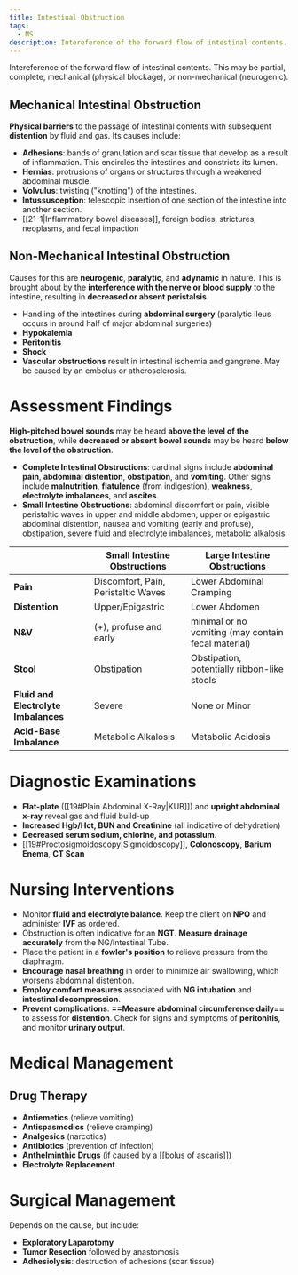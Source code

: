 ```yaml
---
title: Intestinal Obstruction
tags:
  - MS
description: Intereference of the forward flow of intestinal contents. This may be partial, complete, mechanical (physical blockage), or non-mechanical (neurogenic).
---
```

Intereference of the forward flow of intestinal contents. This may be partial, complete, mechanical (physical blockage), or non-mechanical (neurogenic).
## Mechanical Intestinal Obstruction
**Physical barriers** to the passage of intestinal contents with subsequent **distention** by fluid and gas. Its causes include:
- **Adhesions**: bands of granulation and scar tissue that develop as a result of inflammation. This encircles the intestines and constricts its lumen.
- **Hernias**: protrusions of organs or structures through a weakened abdominal muscle.
- **Volvulus**: twisting ("knotting") of the intestines.
- **Intussusception**: telescopic insertion of one section of the intestine into another section.
- [[21-1|Inflammatory bowel diseases]], foreign bodies, strictures, neoplasms, and fecal impaction
## Non-Mechanical Intestinal Obstruction
Causes for this are **neurogenic**, **paralytic**, and **adynamic** in nature. This is brought about by the **interference with the nerve or blood supply** to the intestine, resulting in **decreased or absent peristalsis**.
- Handling of the intestines during **abdominal surgery** (paralytic ileus occurs in around half of major abdominal surgeries)
- **Hypokalemia**
- **Peritonitis**
- **Shock**
- **Vascular obstructions** result in intestinal ischemia and gangrene. May be caused by an embolus or atherosclerosis.
# Assessment Findings
**High-pitched bowel sounds** may be heard **above the level of the obstruction**, while **decreased or absent bowel sounds** may be heard **below the level of the obstruction**.
- **Complete Intestinal Obstructions**: cardinal signs include **abdominal pain**, **abdominal distention**, **obstipation**, and **vomiting**. Other signs include **malnutrition**, **flatulence** (from indigestion), **weakness**, **electrolyte imbalances**, and **ascites**.
- **Small Intestine Obstructions**: abdominal discomfort or pain, visible peristaltic waves in upper and middle abdomen, upper or epigastric abdominal distention, nausea and vomiting (early and profuse), obstipation, severe fluid and electrolyte imbalances, metabolic alkalosis

| |Small Intestine Obstructions|Large Intestine Obstructions|
|-|-|-|
|**Pain**|Discomfort, Pain, Peristaltic Waves|Lower Abdominal Cramping|
|**Distention**|Upper/Epigastric|Lower Abdomen|
|**N&V**|(+), profuse and early|minimal or no vomiting (may contain fecal material)|
|**Stool**|Obstipation|Obstipation, potentially ribbon-like stools|
|**Fluid and Electrolyte Imbalances**|Severe|None or Minor|
|**Acid-Base Imbalance**|Metabolic Alkalosis|Metabolic Acidosis|
# Diagnostic Examinations
- **Flat-plate** ([[19#Plain Abdominal X-Ray|KUB]]) and **upright abdominal x-ray** reveal gas and fluid build-up
- **Increased Hgb/Hct, BUN and Creatinine** (all indicative of dehydration)
- **Decreased serum sodium, chlorine, and potassium**.
- [[19#Proctosigmoidoscopy|Sigmoidoscopy]], **Colonoscopy**, **Barium Enema**, **CT Scan**
# Nursing Interventions
- Monitor **fluid and electrolyte balance**. Keep the client on **NPO** and administer **IVF** as ordered.
- Obstruction is often indicative for an **NGT**. **Measure drainage accurately** from the NG/Intestinal Tube.
- Place the patient in a **fowler's position** to relieve pressure from the diaphragm.
- **Encourage nasal breathing** in order to minimize air swallowing, which worsens abdominal distention.
- **Employ comfort measures** associated with **NG intubation** and **intestinal decompression**.
- **Prevent complications**. **==Measure abdominal circumference daily==** to assess for **distention**. Check for signs and symptoms of **peritonitis**, and monitor **urinary output**.
# Medical Management
## Drug Therapy
- **Antiemetics** (relieve vomiting)
- **Antispasmodics** (relieve cramping)
- **Analgesics** (narcotics)
- **Antibiotics** (prevention of infection)
- **Anthelminthic Drugs** (if caused by a [[bolus of ascaris]])
- **Electrolyte Replacement**
# Surgical Management
Depends on the cause, but include:
- **Exploratory Laparotomy**
- **Tumor Resection** followed by anastomosis
- **Adhesiolysis**: destruction of adhesions (scar tissue)